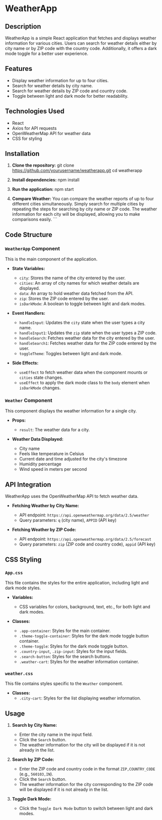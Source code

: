 # WeatherApp

## Description

WeatherApp is a simple React application that fetches and displays weather information for various cities. Users can search for weather details either by city name or by ZIP code with the country code. Additionally, it offers a dark mode toggle for a better user experience.

## Features

- Display weather information for up to four cities.
- Search for weather details by city name.
- Search for weather details by ZIP code and country code.
- Toggle between light and dark mode for better readability.

## Technologies Used

- React
- Axios for API requests
- OpenWeatherMap API for weather data
- CSS for styling

## Installation

1. **Clone the repository:**
    git clone https://github.com/yourusername/weatherapp.git
    cd weatherapp
    

2. **Install dependencies:**
    npm install
    

3. **Run the application:**
    npm start
 
4. **Compare Weather:**
    You can compare the weather reports of up to four different cities simultaneously. Simply search for multiple cities by repeating the steps for searching by city name or ZIP code. The weather information for each city will be displayed, allowing you to make comparisons easily.   ```

## Code Structure

### `WeatherApp` Component

This is the main component of the application.

- **State Variables:**
  - `city`: Stores the name of the city entered by the user.
  - `cities`: An array of city names for which weather details are displayed.
  - `data`: An array to hold weather data fetched from the API.
  - `zip`: Stores the ZIP code entered by the user.
  - `isDarkMode`: A boolean to toggle between light and dark modes.

- **Event Handlers:**
  - `handleInput`: Updates the `city` state when the user types a city name.
  - `handleInput1`: Updates the `zip` state when the user types a ZIP code.
  - `handleSearch`: Fetches weather data for the city entered by the user.
  - `handleSearch1`: Fetches weather data for the ZIP code entered by the user.
  - `toggleTheme`: Toggles between light and dark mode.

- **Side Effects:**
  - `useEffect` to fetch weather data when the component mounts or `cities` state changes.
  - `useEffect` to apply the dark mode class to the `body` element when `isDarkMode` changes.

### `Weather` Component

This component displays the weather information for a single city.

- **Props:**
  - `result`: The weather data for a city.

- **Weather Data Displayed:**
  - City name
  - Feels like temperature in Celsius
  - Current date and time adjusted for the city's timezone
  - Humidity percentage
  - Wind speed in meters per second

## API Integration

WeatherApp uses the OpenWeatherMap API to fetch weather data.

- **Fetching Weather by City Name:**
  - API endpoint: `https://api.openweathermap.org/data/2.5/weather`
  - Query parameters: `q` (city name), `APPID` (API key)

- **Fetching Weather by ZIP Code:**
  - API endpoint: `https://api.openweathermap.org/data/2.5/forecast`
  - Query parameters: `zip` (ZIP code and country code), `appid` (API key)

## CSS Styling

### `App.css`

This file contains the styles for the entire application, including light and dark mode styles.

- **Variables:**
  - CSS variables for colors, background, text, etc., for both light and dark modes.

- **Classes:**
  - `.app-container`: Styles for the main container.
  - `.theme-toggle-container`: Styles for the dark mode toggle button container.
  - `.theme-toggle`: Styles for the dark mode toggle button.
  - `.country-input`, `.zip-input`: Styles for the input fields.
  - `.search-button`: Styles for the search buttons.
  - `.weather-cart`: Styles for the weather information container.

### `weather.css`

This file contains styles specific to the `Weather` component.

- **Classes:**
  - `.city-cart`: Styles for the list displaying weather information.

## Usage

1. **Search by City Name:**
   - Enter the city name in the input field.
   - Click the `Search` button.
   - The weather information for the city will be displayed if it is not already in the list.

2. **Search by ZIP Code:**
   - Enter the ZIP code and country code in the format `ZIP,COUNTRY_CODE` (e.g., `560103,IN`).
   - Click the `Search` button.
   - The weather information for the city corresponding to the ZIP code will be displayed if it is not already in the list.

3. **Toggle Dark Mode:**
   - Click the `Toggle Dark Mode` button to switch between light and dark modes.
